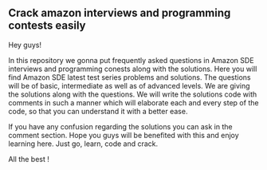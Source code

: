 ## Crack amazon interviews and programming contests easily
Hey guys!

In this repository we gonna put frequently asked questions in Amazon SDE interviews and programming conests along with the solutions. Here you will find Amazon SDE latest test series problems and solutions. The questions will be of basic, intermediate as well as of advanced levels. We are giving the solutions along with the questions. We will write the solutions code with comments in such a manner which will elaborate each and every step of the code, so that you can understand it with a better ease.

If you have any confusion regarding the solutions you can ask in the comment section. Hope you guys will be benefited with this and enjoy learning here. Just go,
learn, code and crack. 

All the best !
